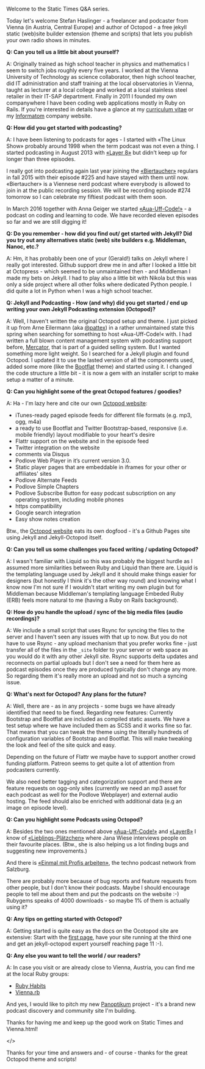 Welcome to the Static Times Q&A series. 

Today let's welcome Stefan Haslinger - a freelancer and podcaster
from Vienna (in Austria, Central Europe) and author of Octopod - a free jekyll static (web)site builder extension 
(theme and scripts) that lets you publish your own radio shows in minutes.


**Q: Can you tell us a little bit about yourself?**

A: Originally trained as high school teacher in physics and mathematics
I seem to switch jobs roughly every five years. I worked at
the Vienna University of Technology as science collaborator, then high school
teacher, did IT administration and staff training at the local
observatories in Vienna, taught as lecturer at a local college and worked 
at a local stainless steel retailer in their IT-SAP
department. Finally in 2011 I founded my own companywhere I have been
coding web applications mostly in Ruby on Rails.
If you're interested in details have a glance at my
[curriculum vitae](https://www.informatom.com/cv/) or my [Informatom](https://informatom.com) company website.


**Q: How did you get started with podcasting?**

A: I have been listening to podcasts for ages - I started with «The Linux
Show» probably around 1998 when the term podcast was not even a thing.
I started podcasting in August 2013 with [«Layer
8»](https://layer8.informatom.com/) but didn't keep up for longer
than three episodes.

I really got into podcasting again last year joining the
[«Biertaucher»](http://biertaucher.at) regulars in fall 2015 with their
episode #225 and have stayed with them until now. «Biertaucher» is a
Viennese nerd podcast where everybody is allowed to join in at the public
recording session. We will be recording episode #274 tomorrow so I can
celebrate my fiftiest podcast with them soon.

In March 2016 together with Anna Geiger we started
[«Aua-Uff-Code!»](https://aua-uff-co.de/) - a podcast on coding and
learning to code. We have recorded eleven episodes so far and we are still
digging it!

**Q: Do you remember - how did you find out/ get started with Jekyll?
Did you try out any alternatives static (web) site builders e.g.
Middleman, Nanoc, etc.?**

A: Hm, it has probably been one of your (Gerald!) talks on Jekyll where I
really got interested. Github support drew me in and after I
looked a little bit at Octopress - which seemed to be unmaintained then - and Middleman 
I made my bets on Jekyll.
I had to play also a little bit with Nikola but this was only a side
project where all other folks where dedicated Python people. I did
quite a lot in Python when I was a high school teacher.

**Q: Jekyll and Podcasting - How (and why) did you get started / end up writing your own Jekyll
Podcasting extension (Octopod)?**

A: Well, I haven't written the original Octopod setup and theme. I just picked it up from
Arne Eilermann (aka [@pattex](http://twitter.com/pattex)) in a rather
unmaintained state this spring  when searching for something
to host «Aua-Uff-Code!« with.
I had written a full blown content management system with podcasting support before,
[Mercator](https://github.com/informatom/mercator), that is part of a
guided selling system. But I wanted something more light weight. So I
searched for a Jekyll plugin and found Octopod.
I updated it to use the lasted version of all the components used, added
some more (like the [Bootflat](http://bootflat.github.io/) theme) and
started using it. I changed the code structure a little bit - it
is now a gem with an installer script to make setup a matter of a minute.


**Q: Can you highlight some of the great Octopod features / goodies?**

A: Ha - I'm lazy here and cite our own [Octopod website](https://jekyll-octopod.github.io):

* iTunes-ready paged episode feeds for different file formats (e.g. mp3, ogg, m4a)
* a ready to use Bootflat and Twitter Bootstrap-based, responsive (i.e. mobile friendly) layout modifiable to your heart's desire
* Flattr support on the website and in the episode feed
* Twitter integration on the website
* comments via Disqus
* Podlove Web Player in it’s current version 3.0.
* Static player pages that are embeddable in iframes for your other or affiliates' sites
* Podlove Alternate Feeds
* Podlove Simple Chapters
* Podlove Subscribe Button for easy podcast subscription on any operating system, including mobile phones
* https compatibility
* Google search integration
* Easy show notes creation

Btw., the [Octopod website](https://jekyll-octopod.github.io)
eats its own dogfood - it's a Github Pages site using
Jekyll and Jekyll-Octopod itself.

**Q: Can you tell us some challenges you faced writing / updating Octopod?**

A: I wasn't familiar with Liquid so this was probably the biggest hurdle
as I assumed more similarities between Ruby and Liquid than there are.
Liquid is the templating language used by Jekyll and it should make
things easier for designers (but honestly I think it's the other way
round) and knowing what I know now I'm not sure if I wouldn't start
writing my own plugin but for Middleman because Middleman's templating
language Embeded Ruby (ERB) feels more natural to me (having a Ruby on Rails background).

**Q: How do you handle the upload / sync of the big media files (audio recordings)?**

A: We include a small script that uses Rsync for syncing the files to the
server and I haven't seen any issues with that up to now.
But you do not have to use Rsync - any upload mechanism that you prefer works
fine - just transfer all of the files in the `_site` folder to your
server or web space as you would do it with any other Jekyll site.
Rsync supports delta updates and reconnects on partial uploads but I
don't see a need for them here as podcast episodes once they are
produced typically don't change any more. So regarding them it's really
more an upload and not so much a syncing issue.

**Q: What's next for Octopod? Any plans for the future?**

A: Well, there are - as in any projects - some bugs we have already
identified that need to be fixed.
Regarding new features: Currently Bootstrap and Bootflat are included as
compiled static assets. We have a test setup where we have included
them as SCSS and it works fine so far. That means that
you can tweak the theme using the literally hundreds of configuration
variables of Bootstrap and Bootflat.
This will make tweaking the look and feel of the site quick and easy.

Depending on the future of Flattr we maybe have to support another
crowd funding platform. Patreon seems to get quite a lot of attention
from podcasters currently.

We also need better tagging and categorization support and there are
feature requests on ogg-only sites (currently we need an mp3 asset for
each podcast as well for the Podlove Webplayer) and external audio hosting.
The feed should also be enriched with additional data (e.g an image on
episode level).

**Q: Can you highlight some Podcasts using Octopod?**

A: Besides the two ones mentioned above [«Aua-Uff-Code!»](https://aua-uff-co.de/) 
and [«Layer8»](https://layer8.informatom.com/) I know of
[«Lieblings-Plätzchen»](http://lieblings-plaetzchen.com/) where Jana Wiese
interviews people on their favourite places. (Btw., she is also helping
us a lot finding bugs and suggesting new improvements.)

And there is [«Einmal mit Profis arbeiten»](https://1mpa.chaostreff.at/),
the techno podcast network from Salzburg.

There are probably more because of bug reports and feature requests
from other people, but I don't know their podcasts. Maybe I should
encourage people to tell me about them and put the podcasts on the
website :-) Rubygems speaks of 4000 downloads - so maybe 1% of them is
actually using it?

**Q: Any tips on getting started with Octopod?**

A: Getting started is quite easy as the docs on the Ocotopod site are extensive:
Start with the [first
page](https://jekyll-octopod.github.io/prerequisites/), have your site
running at the third one and get an jekyll-octopod expert yourself
reaching page 11  :-).

**Q: Any else you want to tell the world / our readers?**

A: In case you visit or are already close to Vienna, Austria, you can find
me at the local Ruby groups:

* [Ruby Habits](https://meetup.com/RubyHabits)
* [Vienna.rb](https://meetup.com/vienna-rb)

And yes, I would like to pitch my new [Panoptikum](https://www.panoptikum.io/) project - it's a brand new
podcast discovery and community site I'm building.

Thanks for having me and keep up the good work on Static Times and
Vienna.html!

</>

Thanks for your time and answers and - of course - thanks for the great Octopod theme and scripts!

